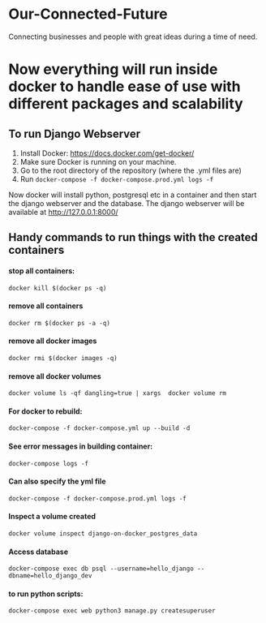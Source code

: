 # Our-Connected-Future
Connecting businesses and people with great ideas during a time of need.

# Now everything will run inside docker to handle ease of use with different packages and scalability

## To run Django Webserver
1. Install Docker: https://docs.docker.com/get-docker/
2. Make sure Docker is running on your machine.
3. Go to the root directory of the repository (where the .yml files are)
3. Run `docker-compose -f docker-compose.prod.yml logs -f`

Now docker will install python, postgresql etc in a container and then start the django webserver and the database.
The django webserver will be available at http://127.0.0.1:8000/ 

## Handy commands to run things with the created containers
#### stop all containers:
`docker kill $(docker ps -q)`

#### remove all containers
`docker rm $(docker ps -a -q)`

#### remove all docker images
`docker rmi $(docker images -q)`

#### remove all docker volumes
`docker volume ls -qf dangling=true | xargs  docker volume rm`

#### For docker to rebuild:
`docker-compose -f docker-compose.yml up --build -d`
 
#### See error messages in building container:
`docker-compose logs -f`

#### Can also specify the yml file
`docker-compose -f docker-compose.prod.yml logs -f`

#### Inspect a volume created
`docker volume inspect django-on-docker_postgres_data`

#### Access database
`docker-compose exec db psql --username=hello_django --dbname=hello_django_dev`

#### to run python scripts:
`docker-compose exec web python3 manage.py createsuperuser`
